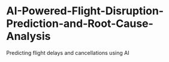 # AI-Powered-Flight-Disruption-Prediction-and-Root-Cause-Analysis
Predicting flight delays and cancellations using AI
